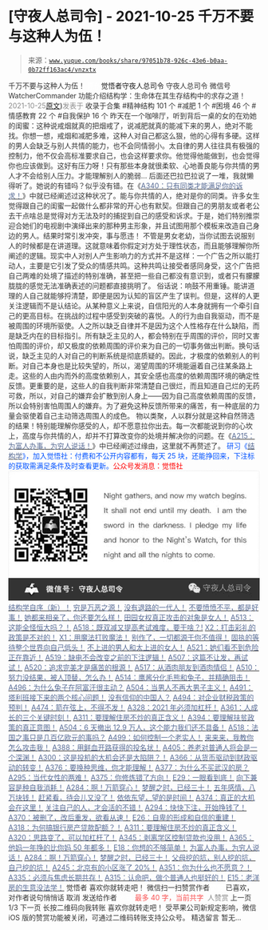 # [守夜人总司令] - 2021-10-25 千万不要与这种人为伍！

> 来源：[`www.yuque.com/books/share/97051b78-926c-43e6-b0aa-0b72ff163ac4/vnzxtx`](https://www.yuque.com/books/share/97051b78-926c-43e6-b0aa-0b72ff163ac4/vnzxtx)

<ne-p id="520f42f3293818f927861ebbd5b15da4_p_0" data-lake-id="520f42f3293818f927861ebbd5b15da4_p_0"><ne-text id="ub14c2840" style="color: rgb(51, 51, 51);">千万不要与这种人为伍！</ne-text></ne-p> <ne-p id="20d69b26ef37d29c191d38ff44ec6cb0" data-lake-id="20d69b26ef37d29c191d38ff44ec6cb0"><ne-text id="u45ad42c7" ne-fontsize="12" style="color: rgb(255, 255, 255);">原创</ne-text><ne-text id="uaa50a1d4" ne-fontsize="14">觉悟者</ne-text><ne-text id="uac01b281" ne-fontsize="14">守夜人总司令</ne-text></ne-p> <ne-p id="a1b06ea05da2ba1c441c19eb4dd45d72" data-lake-id="a1b06ea05da2ba1c441c19eb4dd45d72"><ne-text id="uaa3b9342" ne-fontsize="14" ne-bold="true" style="color: rgb(51, 51, 51);">守夜人总司令</ne-text></ne-p> <ne-p id="9ecec2a8b038132808a1223a2493de10" data-lake-id="9ecec2a8b038132808a1223a2493de10"><ne-text id="u18e363f4" ne-fontsize="14" style="color: rgb(51, 51, 51);">微信号</ne-text><ne-text id="u879d1ac1" ne-fontsize="14" style="color: rgb(51, 51, 51);">WatcherCommander</ne-text></ne-p> <ne-p id="895a88810736973b1cea5c389b257fe8" data-lake-id="895a88810736973b1cea5c389b257fe8"><ne-text id="udcfbe507" ne-fontsize="14" style="color: rgb(51, 51, 51);">功能介绍</ne-text><ne-text id="u01c79598" ne-fontsize="14" style="color: rgb(51, 51, 51);">结构学：生命体在其生存结构中的求存之道！</ne-text></ne-p> <ne-p id="013bc52d7871eadfc14a22539d954e57" data-lake-id="013bc52d7871eadfc14a22539d954e57"><ne-text id="ua81c34c0" style="color: rgb(140, 140, 140);">2021-10-25</ne-text>[<ne-text id="uad75ea76" ne-fontsize="14">原文</ne-text>](https://mp.weixin.qq.com/s?__biz=MzAxNDk1NjI2Mw==&mid=2247487391&idx=1&sn=eb95a7a5aad165efb5ffb0d96c55f18b&chksm=9b8a2c17acfda501b73b89df979b0fb63990b4469716217f4a20305fb1e593d1661e200bd9d6#rd))<ne-text id="ub1f4f6eb" ne-fontsize="14" style="color: rgb(140, 140, 140);">发表于</ne-text></ne-p> <ne-p id="adf374b41485d3568cbfef1a506a442d" data-lake-id="adf374b41485d3568cbfef1a506a442d"><ne-text id="ua65ec2e9" style="color: rgb(51, 51, 51);">收录于合集</ne-text></ne-p> <ne-p id="5f5b6c6cb9c3680521b58e9d92e124ce" data-lake-id="5f5b6c6cb9c3680521b58e9d92e124ce"><ne-text id="u7b4b0455" style="color: rgb(51, 51, 51);">#精神结构 101 个</ne-text></ne-p> <ne-p id="1ab01432bf102ee58e78c24398b403c1" data-lake-id="1ab01432bf102ee58e78c24398b403c1"><ne-text id="u47de13c0" style="color: rgb(51, 51, 51);">#减肥 1 个</ne-text></ne-p> <ne-p id="966f86e2789e830c7812f0bf7543b3b3" data-lake-id="966f86e2789e830c7812f0bf7543b3b3"><ne-text id="u3e16783f" style="color: rgb(51, 51, 51);">#困境 46 个</ne-text></ne-p> <ne-p id="0350ad552b59c5f9fb00c6ea44aaa748" data-lake-id="0350ad552b59c5f9fb00c6ea44aaa748"><ne-text id="u51b38cae" style="color: rgb(51, 51, 51);">#情感教育 22 个</ne-text></ne-p> <ne-p id="7239e0935b92515af33f6db96a5e5c89" data-lake-id="7239e0935b92515af33f6db96a5e5c89"><ne-text id="ua372318b" style="color: rgb(51, 51, 51);">#自我保护 16 个</ne-text></ne-p> <ne-p id="9368a85938eaefea2a3e8a45ad474140" data-lake-id="9368a85938eaefea2a3e8a45ad474140"><ne-text id="u8c360478" style="color: rgb(51, 51, 51);">昨天在一个咖啡厅，听到背后一桌的女的在劝她的闺蜜：这种说戒烟就真的把烟戒了，说减肥就真的能减下来的男人，绝对不能找。你想一想，戒烟和减肥多难，这种人对自己都这么狠，他的心得有多硬。这样的男人会缺乏与别人共情的能力，也不会同情弱小。太自律的男人往往具有极强的控制力，他不仅会高标准要求自己，也会这样要求你。他觉得他能做到，也会觉得你也应该做到。这好有压力呀！只有那些本身就很柔软、心地善良能与你共情的男人才不会给别人压力。才能理解别人的脆弱…</ne-text></ne-p> <ne-p id="aa7855e002c60228c261d7901ead8fa8" data-lake-id="aa7855e002c60228c261d7901ead8fa8"><ne-text id="u60433f26" style="color: rgb(51, 51, 51);">后面还巴拉巴拉说了一堆，我就懒得听了。她说的有错吗？似乎没有错。在《</ne-text>[<ne-text id="u1034eda8" style="color: rgb(87, 107, 149);">A340：只有同类才能满足你的诉求！</ne-text>](http://mp.weixin.qq.com/s?__biz=MzAxNDk1NjI2Mw==&mid=2247486392&idx=1&sn=489fb81bde8fc978f8c685be9916b4f1&chksm=9b8a2830acfda126c1fb3b9388cdba8194ee96e815d1508fb6d2a6c2b8ced92312d4952898e4&scene=21#wechat_redirect)<ne-text id="u8d2aeecf" style="color: rgb(51, 51, 51);">》中就已经阐述过这种状况了。能与你共情的人，绝对是你的同类。许多女生觉得跟自己的闺蜜一起做什么都非常的开心也有默契。但跟自己的男朋友或者老公去干点啥总是觉得对方无法及时的捕捉到自己的感受和诉求。于是，她们特别推崇迎合她们的电视剧中演绎出来的那种男主形象，并且试图用那个模板来改造自己身边的男人。结果时常引发冲突，事与愿违！</ne-text></ne-p> <ne-p id="2f4aae35bdd3de1cbc969d6b687f89b4" data-lake-id="2f4aae35bdd3de1cbc969d6b687f89b4"><ne-text id="u2b30d9f4" style="color: rgb(51, 51, 51);">不管是男女老幼，当你试图去说服别人的时候都是在讲道理。这就意味着你假定对方处于理性状态，而且能够理解你所阐述的逻辑。现实中人对别人产生影响力的方式并不是这样：一个广告之所以能打动人，主要是它引发了受众的情感共鸣。这种共鸣让接受者感同身受，这个广告把自己两难的处境了描述的特别准确，甚至把一些自己都没有意识到，或者只有朦朦胧胧的感觉无法准确表述的问题都直接挑明了。</ne-text></ne-p> <ne-p id="915856e9f894f42b9945a5d43aba0782" data-lake-id="915856e9f894f42b9945a5d43aba0782"><ne-text id="u5d70145e" style="color: rgb(51, 51, 51);">俗话说：响鼓不用重锤。能讲道理的人自己就能够捋清楚，即便是因为认知的盲区产生了误判。但是，这样的人更关注逻辑而不是认结论。从某种意义上来说，自信阳光的人本身就拥有一个牵引自己的更高目标。在挑战的过程中感受到突破的喜悦。人的行为由自我驱动，而不是被周围的环境所驱使。人之所以缺乏自律并不是因为这个人性格存在什么缺陷，而是缺乏内在的目标指引。所有缺乏主见的人，都会特别在乎周围的评价，同时又害怕周围的评价，却又极度的依赖周围的评价来为自己的一切事务做出判断。换句话说，缺乏主见的人对自己的判断系统是彻底质疑的。因此，才极度的依赖别人的判断。对自己本身也是比较失望的，所以，渴望周围的环境能逼着自己往某条路上走。这些的人由内而外的高度依赖别人，其安全感也高度的依赖周围环境的确定性反馈。更重要的是，这些人的自我判断非常清楚自己很烂，而且知道自己烂的无药可救，所以，对自己的嫌弃会扩散到别人身上——因为自己高度依赖周围的反馈，所以会特别害怕周围人的嫌弃。为了避免这种反馈所带来的痛苦，有一种底层的力量会驱使着自己主动筛选周围人的成色。</ne-text></ne-p> <ne-p id="18c1362e4b90dcafc6cbc9dbf205fe6e" data-lake-id="18c1362e4b90dcafc6cbc9dbf205fe6e"><ne-text id="ucaf45dfb" ne-bold="true" style="color: rgb(51, 51, 51);">物以类聚，人以群分就是这种自然筛选的结果！</ne-text><ne-text id="u98e40ccd" style="color: rgb(51, 51, 51);">特别能理解你感受的人，却不愿意拉你出去。每一次都能说到你的心坎上，高度与你共情的人，却并不打算改变你的处境并解决你的问题。在《</ne-text>[<ne-text id="u113bebf5" style="color: rgb(87, 107, 149);">A215：为富人办事，为穷人说话！</ne-text>](http://mp.weixin.qq.com/s?__biz=MzAxNDk1NjI2Mw==&mid=2247485551&idx=1&sn=73c6eccb8f9f841ae33bef7f3f4abbcc&chksm=9b8a2be7acfda2f182b69d83448189f4db97be5e35acefbf86f8e6b1e3f0646838e968f871a0&scene=21#wechat_redirect)<ne-text id="u00a5263c" style="color: rgb(51, 51, 51);">》中已经阐述过缘由，这里就不再赘述了。</ne-text></ne-p> <ne-p id="a7936b17e0a14dc881755e283895b24d" data-lake-id="a7936b17e0a14dc881755e283895b24d"><ne-text id="ub52702e1" ne-bold="true" style="color: rgb(0, 82, 255);">研习《</ne-text>[<ne-text id="u2ef0a21d" ne-bold="true" style="color: rgb(87, 107, 149);">结构学</ne-text>](https://mp.weixin.qq.com/mp/appmsgalbum?action=getalbum&album_id=1318317199878225920&__biz=MzAxNDk1NjI2Mw==#wechat_redirect)<ne-text id="u9c0a5a90" ne-bold="true" style="color: rgb(0, 82, 255);">》，加入觉悟社：付费和不公开内容都有，每天 25 块，还能挣回来，下注标的获取需满足条件及时查看更新。</ne-text><ne-text id="ud229bfd6" ne-bold="true" style="color: rgb(255, 0, 0);">公众号发消息：觉悟社</ne-text></ne-p> <ne-p id="bc2e3c103d1df8dae1a363cb5ac9e428" data-lake-id="bc2e3c103d1df8dae1a363cb5ac9e428"><ne-card data-card-name="image" data-card-type="inline" id="NULha" data-event-boundary="card" style="color: rgb(51, 51, 51);">![](img/9007d60bd32e1a1c860518c581892ab3.png)  <ne-p id="55b1fd8839602ca0f4f97454f3b1e5df" data-lake-id="55b1fd8839602ca0f4f97454f3b1e5df">[<ne-text id="u731acfdc" ne-bold="true" style="color: rgb(87, 107, 149);">结构学自序（新）！</ne-text>](http://mp.weixin.qq.com/s?__biz=MzIzMDYwOTM0Mg==&mid=2247485283&idx=1&sn=aa2b8554b8e5040f8f959636feaa06a3&chksm=e8b19fb2dfc616a430aa381b8da0815311244e694a69809cd92d0602ac34cfe5f1f419b3745e&scene=21#wechat_redirect)</ne-p> <ne-p id="562611cfc347d5b748daf53d883991c4" data-lake-id="562611cfc347d5b748daf53d883991c4">[<ne-text id="u81e847cc" style="color: rgb(87, 107, 149);">穷是万恶之源！</ne-text>](http://mp.weixin.qq.com/s?__biz=MzAxNDk1NjI2Mw==&mid=2247483823&idx=1&sn=e54ebe9891b302dc0bf1815c76ccf8b7&chksm=9b8a2227acfdab31a05e273addd9159d4b8263d58d3c58bf214841c8189157519719c3427306&scene=21#wechat_redirect)</ne-p> <ne-p id="c4dd3570476bd51d43f605cb8add14c4" data-lake-id="c4dd3570476bd51d43f605cb8add14c4">[<ne-text id="u19e523ac" style="color: rgb(87, 107, 149);">没有退路的一代人！</ne-text>](http://mp.weixin.qq.com/s?__biz=MzAxNDk1NjI2Mw==&mid=2247486533&idx=1&sn=a0d5cce0656aad467148e0642eb85a00&chksm=9b8a2fcdacfda6db79857186e953a089baf1fb678b2b071cf101c5a26e7fb9768474c94243ca&scene=21#wechat_redirect)</ne-p> <ne-p id="f0f4d5de726b3a34a4e8fdb6c3cb8ef2" data-lake-id="f0f4d5de726b3a34a4e8fdb6c3cb8ef2">[<ne-text id="ue8f35483" ne-bold="true" style="color: rgb(87, 107, 149);">不要愤愤不平，都是好事！</ne-text>](http://mp.weixin.qq.com/s?__biz=MzAxNDk1NjI2Mw==&mid=2247487130&idx=1&sn=b21138d85455f5692aaf039038c78342&chksm=9b8a2d12acfda404a2b67fe4d446ee0f2805ad64a8b8004902934600fd731191e140df6ac19a&scene=21#wechat_redirect)</ne-p> <ne-p id="376febdb22ee493b47c64b5485032972" data-lake-id="376febdb22ee493b47c64b5485032972">[<ne-text id="u0398aa34" ne-bold="true" style="color: rgb(87, 107, 149);">她都来相亲了，你还要怎么样！</ne-text>](http://mp.weixin.qq.com/s?__biz=MzAxNDk1NjI2Mw==&mid=2247486952&idx=1&sn=698aec6916d2eca5e758c25c4c634346&chksm=9b8a2e60acfda776b80a4f2f0d5c2fe4921fc821cdf029fa9d2fdc52fd708fc5a0b980d5d3d0&scene=21#wechat_redirect)</ne-p> <ne-p id="8543488b7490d03cd533ca5f02a7f39d" data-lake-id="8543488b7490d03cd533ca5f02a7f39d">[<ne-text id="ud02b9e5a" ne-bold="true" style="color: rgb(87, 107, 149);">田园女权真正攻击的对象是女人！</ne-text>](http://mp.weixin.qq.com/s?__biz=MzIzMDYwOTM0Mg==&mid=2247486412&idx=1&sn=5dd3e8b2a759838d739e6d61ebab2eab&chksm=e8b1931ddfc61a0bf6f81cd2a9a9232ea8ce86528a8eea66c6635180e8678b819ebb38b4cb86&scene=21#wechat_redirect)</ne-p> <ne-p id="1e23f979462462159be678ff3441a0f7" data-lake-id="1e23f979462462159be678ff3441a0f7">[<ne-text id="u024202e5" ne-bold="true" style="color: rgb(87, 107, 149);">A513：这能全怪恒大吗？！</ne-text>](http://mp.weixin.qq.com/s?__biz=MzIzMDYwOTM0Mg==&mid=2247486532&idx=1&sn=6ffaae99087d9222a5075f412f620801&chksm=e8b19495dfc61d83f982c3f7e1402f56940e739359d266b870967b3b0b6decdb694413b0b5c6&scene=21#wechat_redirect)</ne-p> <ne-p id="f0720554f1538f367cb5c11e86055881" data-lake-id="f0720554f1538f367cb5c11e86055881">[<ne-text id="ueb93ca4e" ne-bold="true" style="color: rgb(87, 107, 149);">A518：既双减又提高考试难度，要干啥？!</ne-text>](http://mp.weixin.qq.com/s?__biz=MzIzMDYwOTM0Mg==&mid=2247486528&idx=1&sn=837ef39e3c0b47ac84d5096690555ae7&chksm=e8b19491dfc61d87292daf575c1e7c95b3f0543f313b65c7ad4ab369603833704304ec7451d7&scene=21#wechat_redirect)</ne-p> <ne-p id="0e8495d7a1a04f7fdd152019baeb2b77" data-lake-id="0e8495d7a1a04f7fdd152019baeb2b77">[<ne-text id="u6927a28d" style="color: rgb(87, 107, 149);">X2：打击彩礼的政策是不对的！</ne-text>](http://mp.weixin.qq.com/s?__biz=MzIzMDYwOTM0Mg==&mid=2247486547&idx=1&sn=84cdf1a658ba1719848662f0e56f64e8&chksm=e8b19482dfc61d944c77148828ddf9718b3690f306319be04eb791b403f7fa68f9a9b13857b0&scene=21#wechat_redirect)</ne-p> <ne-p id="1ba814fb755e3d5f0980a39e7bd37c02" data-lake-id="1ba814fb755e3d5f0980a39e7bd37c02">[<ne-text id="u36c21c27" style="color: rgb(87, 107, 149);">X1：用魔法打败魔法！</ne-text>](http://mp.weixin.qq.com/s?__biz=MzIzMDYwOTM0Mg==&mid=2247486542&idx=1&sn=0e26afc62c7171bb2132a86d6d3f349b&chksm=e8b1949fdfc61d893ec07610d457e7544bcaa90387ae31f0e0663645c744fcc69d27a74c44c4&scene=21#wechat_redirect)</ne-p> <ne-p id="85b9040eff0a48dc831dc5509f0b8447" data-lake-id="85b9040eff0a48dc831dc5509f0b8447">[<ne-text id="u5f0ffa2a" style="color: rgb(87, 107, 149);">别作了，一切都源于你不值得！</ne-text>](http://mp.weixin.qq.com/s?__biz=MzAxNDk1NjI2Mw==&mid=2247487357&idx=1&sn=3df05b7beafcc5bc3a2a8b13a35a83f3&chksm=9b8a2cf5acfda5e3d08ca0ed106138607bcb749c1d75aa618e5379a3266e27cdacc314e9b9a8&scene=21#wechat_redirect)</ne-p> <ne-p id="a6991027691dfe30bdb2dcad1dccda46" data-lake-id="a6991027691dfe30bdb2dcad1dccda46">[<ne-text id="u56ee1fb4" style="color: rgb(87, 107, 149);">固执的等待整个世界向自己低头！</ne-text>](http://mp.weixin.qq.com/s?__biz=MzAxNDk1NjI2Mw==&mid=2247487344&idx=1&sn=0b84fd239a735b8812da59b4fa02d8a0&chksm=9b8a2cf8acfda5ee8d1ed539a156c7708bbc3a6ee16627a28389bebd338c072ba28e05c95c4f&scene=21#wechat_redirect)</ne-p> <ne-p id="c1d36223574cec1288a43c8f8295eeac" data-lake-id="c1d36223574cec1288a43c8f8295eeac">[<ne-text id="ua1f54d16" style="color: rgb(87, 107, 149);">不上进的男人和太上进的女人！</ne-text>](http://mp.weixin.qq.com/s?__biz=MzIzMDYwOTM0Mg==&mid=2247486430&idx=1&sn=7f5bc0b0990883a4e2fb5b7206bec905&chksm=e8b1930fdfc61a190d76241bf61a10a6a911a18c1dd3e7636ad78e4373d683a94e91b7e7ce7d&scene=21#wechat_redirect)</ne-p> <ne-p id="ab4bf733df8667503f7df5f5d049d49b" data-lake-id="ab4bf733df8667503f7df5f5d049d49b">[<ne-text id="u23f53685" style="color: rgb(87, 107, 149);">A521：她们看不到危险正在靠近！</ne-text>](http://mp.weixin.qq.com/s?__biz=MzIzMDYwOTM0Mg==&mid=2247486519&idx=1&sn=7520068e7c48a1681d579d115c2b86e8&chksm=e8b194e6dfc61df026b3e05bc3a7c14cd5a27fcb52592279d06186ac692d653c7f7c2b64f491&scene=21#wechat_redirect)</ne-p> <ne-p id="1a76065db7b23812bfe2911581139fc1" data-lake-id="1a76065db7b23812bfe2911581139fc1">[<ne-text id="uc0967b0f" ne-bold="true" style="color: rgb(87, 107, 149);">A519：缺电不会改变之前的下注逻辑！</ne-text>](http://mp.weixin.qq.com/s?__biz=MzIzMDYwOTM0Mg==&mid=2247486508&idx=1&sn=6fac0f23979fa74983528cb090ad205b&chksm=e8b194fddfc61deb6982573c047fb47cb7af702e87111a0498e1cdc4676b6baf3cc5143f9c92&scene=21#wechat_redirect)</ne-p> <ne-p id="1dae084f31151584165d1bf57d06c266" data-lake-id="1dae084f31151584165d1bf57d06c266">[<ne-text id="u66e18c43" ne-bold="true" style="color: rgb(87, 107, 149);">A507：这篇不让发，再试试！</ne-text>](http://mp.weixin.qq.com/s?__biz=MzIzMDYwOTM0Mg==&mid=2247486381&idx=1&sn=ff54feb308d92ab0329957d3b1e6ffe0&chksm=e8b1937cdfc61a6a551fd5459a063cf08ee00693e3d52e5691d3df22e0bbc5b91618b9ead52e&scene=21#wechat_redirect)</ne-p> <ne-p id="8e770ec268bfcd82b5cac25d68946b02" data-lake-id="8e770ec268bfcd82b5cac25d68946b02">[<ne-text id="ua581ca1d" style="color: rgb(87, 107, 149);">A520：追求完美才是痛苦的根源！</ne-text>](http://mp.weixin.qq.com/s?__biz=MzIzMDYwOTM0Mg==&mid=2247486514&idx=1&sn=292fe5d187ae1a608bf27b41c0032170&chksm=e8b194e3dfc61df5349e9ce26712a8e2137ddccca9f0808bcecedbc3add382b226d67e3c73c4&scene=21#wechat_redirect)</ne-p> <ne-p id="aa6cd6f9cfacb74aa43f311fd12406fe" data-lake-id="aa6cd6f9cfacb74aa43f311fd12406fe">[<ne-text id="u8647fe6c" style="color: rgb(87, 107, 149);">A517：从酒肉朋友到酒肉情侣！</ne-text>](http://mp.weixin.qq.com/s?__biz=MzAxNDk1NjI2Mw==&mid=2247487217&idx=1&sn=5defa9de19a22d6bea269defa65b4b91&chksm=9b8a2d79acfda46fa1fe57755d52f85dba61aa31fdeed8e400ef0f92459388da9ae86b7b6273&scene=21#wechat_redirect)</ne-p> <ne-p id="e203e3b89dfe07752167da945223e84e" data-lake-id="e203e3b89dfe07752167da945223e84e">[<ne-text id="u8e594525" style="color: rgb(87, 107, 149);">A510：努力没结果，被人顶替，怎么办！</ne-text>](http://mp.weixin.qq.com/s?__biz=MzAxNDk1NjI2Mw==&mid=2247487202&idx=1&sn=c4c18c5c793a47e31cd7267152a78d1f&chksm=9b8a2d6aacfda47c47394eb5cbb97fc6233fb7258c0408026e518018a6af33da141b1b0a2bfa&scene=21#wechat_redirect)</ne-p> <ne-p id="d606d0ee9bcb2efc6b482d72cea3232d" data-lake-id="d606d0ee9bcb2efc6b482d72cea3232d">[<ne-text id="u14aef276" style="color: rgb(87, 107, 149);">A514：鹰酱分化毛熊和兔子，并精确阻击！</ne-text>](http://mp.weixin.qq.com/s?__biz=MzIzMDYwOTM0Mg==&mid=2247486421&idx=1&sn=c114599b4fd1016c7f539fca526fe91c&chksm=e8b19304dfc61a127301df6303aedbeace66275a179f7db025e56f2326917c273d443eab53e6&scene=21#wechat_redirect)</ne-p> <ne-p id="7bbb87fd01b4e69c942707fdecf5d419" data-lake-id="7bbb87fd01b4e69c942707fdecf5d419">[<ne-text id="u6bae5af0" ne-bold="true" style="color: rgb(87, 107, 149);">A496：为什么兔子在阿富汗很主动？</ne-text>](http://mp.weixin.qq.com/s?__biz=MzIzMDYwOTM0Mg==&mid=2247486278&idx=1&sn=40d09857088bebd3c70bec1c7a500f06&chksm=e8b19397dfc61a810125242c8e395330f934390eb50bd54053ecd3f31ddc91de4e429c0f693a&scene=21#wechat_redirect)</ne-p> <ne-p id="999b9c962bde9bbe4626b49087270538" data-lake-id="999b9c962bde9bbe4626b49087270538">[<ne-text id="uba56d4ef" style="color: rgb(87, 107, 149);">A504：当男人不再大男子主义！</ne-text>](http://mp.weixin.qq.com/s?__biz=MzAxNDk1NjI2Mw==&mid=2247487148&idx=1&sn=5151b292f8f882fe9f87aabf52be08df&chksm=9b8a2d24acfda432b5803c25c0c83a4cbfc80a7c83ffd044b72bedc5e32d9670054d861705cf&scene=21#wechat_redirect)</ne-p> <ne-p id="720012e224fb583492c3ed0e0fc405d4" data-lake-id="720012e224fb583492c3ed0e0fc405d4">[<ne-text id="u948e8d48" style="color: rgb(87, 107, 149);">A491：塔利班接下来的两个核心问题！</ne-text>](http://mp.weixin.qq.com/s?__biz=MzIzMDYwOTM0Mg==&mid=2247486219&idx=1&sn=8f77517f0244ba31f7eb28e2676e17cd&chksm=e8b193dadfc61acc6d9e6029653aac696f132efc24d3b28f983ba8e4ada269ac887e6165d837&scene=21#wechat_redirect)</ne-p> <ne-p id="f72c8caa62fa75d73261b3f24491b449" data-lake-id="f72c8caa62fa75d73261b3f24491b449">[<ne-text id="u78ff3ee4" ne-bold="true" style="color: rgb(87, 107, 149);">没有信仰的中国人？</ne-text>](http://mp.weixin.qq.com/s?__biz=MzIzMDYwOTM0Mg==&mid=2247486407&idx=1&sn=9a80a9025d4d375b279e55be877a62d8&chksm=e8b19316dfc61a00b5b914a5a63d952874bd62283d40c73574940eb7bfb73a25be2e8f2d82b3&scene=21#wechat_redirect)</ne-p> <ne-p id="ca59bbb49323103a70d53ae43e22c730" data-lake-id="ca59bbb49323103a70d53ae43e22c730">[<ne-text id="u36ee3903" ne-bold="true" style="color: rgb(87, 107, 149);">A494：对企业财税政策的预判！</ne-text>](http://mp.weixin.qq.com/s?__biz=MzIzMDYwOTM0Mg==&mid=2247486230&idx=1&sn=5fa67e9065c3feae6264765838772136&chksm=e8b193c7dfc61ad15311f10ab8265d667f31cc2e11e404476afbc0310d6ee71e5f1167faf78f&scene=21#wechat_redirect)</ne-p> <ne-p id="d896c16b4b6e984ee07793540dcf70ff" data-lake-id="d896c16b4b6e984ee07793540dcf70ff">[<ne-text id="u8da061bb" ne-bold="true" style="color: rgb(87, 107, 149);">A474：箭在弦上，不得不发！</ne-text>](http://mp.weixin.qq.com/s?__biz=MzIzMDYwOTM0Mg==&mid=2247486092&idx=1&sn=d93b0ab35ba2828a708658dbd2e5ad9b&chksm=e8b1925ddfc61b4b12bc1b6a7e7e25a2fe7ff149b1c4f64810b2a5eefa97b8dc1bd1899dcf00&scene=21#wechat_redirect)</ne-p> <ne-p id="dc5a73267fcaeb040c9198373209c034" data-lake-id="dc5a73267fcaeb040c9198373209c034">[<ne-text id="ua1216b2d" ne-bold="true" style="color: rgb(87, 107, 149);">A328：2021 年必须加杠杆！</ne-text>](http://mp.weixin.qq.com/s?__biz=MzIzMDYwOTM0Mg==&mid=2247485087&idx=1&sn=24d72f6a71bddb8954a03be5db246538&chksm=e8b19e4edfc617587a8ae645885a89ab8c3c6f67730a026d9c7c9a94ab3051ca480302147fc0&scene=21#wechat_redirect)</ne-p> <ne-p id="eb93fc9160824f63d8ed179c4c6a9c17" data-lake-id="eb93fc9160824f63d8ed179c4c6a9c17">[<ne-text id="u6f3a2cb0" ne-bold="true" style="color: rgb(87, 107, 149);">A361：人成长的三个关键时刻！</ne-text>](http://mp.weixin.qq.com/s?__biz=MzAxNDk1NjI2Mw==&mid=2247486472&idx=1&sn=8b46d73659ff81e3d7bd544e1718a94f&chksm=9b8a2f80acfda69601b059cb0180f8841eda098200c32c84ad6430bb8fbe33a9021fa7890344&scene=21#wechat_redirect)</ne-p> <ne-p id="838f3b8ddf8912bca08b2a2e1f3eda1f" data-lake-id="838f3b8ddf8912bca08b2a2e1f3eda1f">[<ne-text id="u889e9b64" ne-bold="true" style="color: rgb(87, 107, 149);">A311：要理解住房不炒的真正含义！</ne-text>](http://mp.weixin.qq.com/s?__biz=MzIzMDYwOTM0Mg==&mid=2247484959&idx=1&sn=090583ec50bfd9febec1de463c2672f6&chksm=e8b19ecedfc617d8629080f6745c8de013cfe875de26eef6767b2d5c10782650223ed15f807b&scene=21#wechat_redirect)</ne-p> <ne-p id="89198a87d7244c51810ffd1d32647a65" data-lake-id="89198a87d7244c51810ffd1d32647a65">[<ne-text id="u0dd2842f" ne-bold="true" style="color: rgb(87, 107, 149);">A394：要理解扶贫政策的真正意图！</ne-text>](http://mp.weixin.qq.com/s?__biz=MzIzMDYwOTM0Mg==&mid=2247485502&idx=1&sn=fffb9911cefa626e6fbcb9c416c1eb98&chksm=e8b190efdfc619f9b0e42f3c3d5d79c17df1619bad2b1bddd6a482242b583ee46d8a79a245e6&scene=21#wechat_redirect)</ne-p> <ne-p id="7e66310e623b1aa786226221f2853a73" data-lake-id="7e66310e623b1aa786226221f2853a73">[<ne-text id="u7d24dbff" ne-bold="true" style="color: rgb(87, 107, 149);">A504：6 天撤出 12.9 万人，这个能力我们还不具备！</ne-text>](http://mp.weixin.qq.com/s?__biz=MzIzMDYwOTM0Mg==&mid=2247486364&idx=1&sn=c54714ffeaa4122f08d8ec0c2decb740&chksm=e8b1934ddfc61a5b943cbe55dfc7211561e7d78f163246c3dcfd08325b004bc6d9ee6efbaebf&scene=21#wechat_redirect)</ne-p> <ne-p id="78465b25d8a37a8d33ecdf333b0c7552" data-lake-id="78465b25d8a37a8d33ecdf333b0c7552">[<ne-text id="u8c831b6b" style="color: rgb(87, 107, 149);">A518：法国之事只是几百亿欧元的事吗？</ne-text>](http://mp.weixin.qq.com/s?__biz=MzIzMDYwOTM0Mg==&mid=2247486440&idx=1&sn=5f04c2242b53a3f7d3deacdbfa4fab19&chksm=e8b19339dfc61a2fad7247d7e60502508f330e9721943077c715de77bd240be910edc9c1f724&scene=21#wechat_redirect)</ne-p> <ne-p id="20180311d5ccf0bdc303435937ede6d9" data-lake-id="20180311d5ccf0bdc303435937ede6d9">[<ne-text id="u390be188" style="color: rgb(87, 107, 149);">A499：如何控制一个老实人！</ne-text>](http://mp.weixin.qq.com/s?__biz=MzIzMDYwOTM0Mg==&mid=2247486301&idx=1&sn=f4bfec024d8688c8555dd21b85deea31&chksm=e8b1938cdfc61a9a1e2d8a8fa37d495cf337bc34215939caced14a58dd32b46ad59646d0e928&scene=21#wechat_redirect)</ne-p> <ne-p id="2f3d521f0dcc850f7d0164493efb585c" data-lake-id="2f3d521f0dcc850f7d0164493efb585c">[<ne-text id="u9a3de898" style="color: rgb(87, 107, 149);">来来来，我教你怎么攻击我！</ne-text>](http://mp.weixin.qq.com/s?__biz=MzIzMDYwOTM0Mg==&mid=2247486306&idx=1&sn=f48e33b5940f74a11011debfe3e5c8a2&chksm=e8b193b3dfc61aa53a82eeb81220ce252b0667925a9479e4d6a215e2b43244ba91c58e934264&scene=21#wechat_redirect)</ne-p> <ne-p id="7be9b8212c42192844c55ecddacbb81e" data-lake-id="7be9b8212c42192844c55ecddacbb81e">[<ne-text id="u21a860c8" style="color: rgb(87, 107, 149);">A388：用鲜血开路获得的投名状！</ne-text>](http://mp.weixin.qq.com/s?__biz=MzIzMDYwOTM0Mg==&mid=2247485591&idx=1&sn=a8443453e3caf1f201006eeec8e6e539&chksm=e8b19046dfc61950e63e29bb93049ce90b3228913e9ecee99a2f01b8fdda7cd8966a054241a9&scene=21#wechat_redirect)</ne-p> <ne-p id="3854fcc50045056ff52957a27b6db59b" data-lake-id="3854fcc50045056ff52957a27b6db59b">[<ne-text id="u24657ee6" style="color: rgb(87, 107, 149);">A405：养老对普通人将会是一个深渊！</ne-text>](http://mp.weixin.qq.com/s?__biz=MzIzMDYwOTM0Mg==&mid=2247485587&idx=1&sn=f00402b3fdc5062ee5c5382295ac4dcb&chksm=e8b19042dfc619546bf0a0905d2733d900b7594f1564f1fa7528399053b93dc53f4d14c009fb&scene=21#wechat_redirect)</ne-p> <ne-p id="4b90c382743c38b0ef2c009468cae916" data-lake-id="4b90c382743c38b0ef2c009468cae916">[<ne-text id="ude680fe1" ne-bold="true" style="color: rgb(87, 107, 149);">A300：这是投机的大机会还是大陷阱？！</ne-text>](http://mp.weixin.qq.com/s?__biz=MzIzMDYwOTM0Mg==&mid=2247484882&idx=1&sn=b103029f41e3aede94e1a45d035cd9ac&chksm=e8b19d03dfc614153863f37ca3f9204b451e2c02ad5ca8680c120e2458e628e5329c76b2d42c&scene=21#wechat_redirect)</ne-p> <ne-p id="5cc74a87bcb0cf512f2f200c30bd5a67" data-lake-id="5cc74a87bcb0cf512f2f200c30bd5a67">[<ne-text id="u3aa06405" ne-bold="true" style="color: rgb(87, 107, 149);">A366：从货币驱动到财政驱动的转变！</ne-text>](http://mp.weixin.qq.com/s?__biz=MzIzMDYwOTM0Mg==&mid=2247485347&idx=1&sn=a916df57ddc7230366719fbecc6c1704&chksm=e8b19f72dfc61664fd99844bfe3ffffb5d6f088807c84d99f11ddbc7410b2eed67bc4c615d53&scene=21#wechat_redirect)</ne-p> <ne-p id="05a97c17ac7112b8dcb8290efe101135" data-lake-id="05a97c17ac7112b8dcb8290efe101135">[<ne-text id="u539a3bbd" style="color: rgb(87, 107, 149);">A376：要换种思维，你才能理解！</ne-text>](http://mp.weixin.qq.com/s?__biz=MzAxNDk1NjI2Mw==&mid=2247486529&idx=1&sn=3a50ada30a5ae0448d686c6a0c809919&chksm=9b8a2fc9acfda6df5e9243deb6e9df9a7cc0912eabd0a9c00322d42ed4c25c2daedc8de6b6ca&scene=21#wechat_redirect)</ne-p> <ne-p id="d64f6b4ea3a615a1d78ed491a9078cf7" data-lake-id="d64f6b4ea3a615a1d78ed491a9078cf7">[<ne-text id="u70dc5c69" ne-bold="true" style="color: rgb(87, 107, 149);">A377：为什么不买武汉的房？</ne-text>](http://mp.weixin.qq.com/s?__biz=MzIzMDYwOTM0Mg==&mid=2247485413&idx=1&sn=1f3339540496eb9e5ea109d8530f29dc&chksm=e8b19f34dfc6162225a694c1c2443d73b51bf6ca8dc53d4c18a30e6e2191e250967e711db589&scene=21#wechat_redirect)</ne-p> <ne-p id="d826ff30b8ce881cf1ec1e4d0ebc7cd5" data-lake-id="d826ff30b8ce881cf1ec1e4d0ebc7cd5">[<ne-text id="u8f708ae8" ne-bold="true" style="color: rgb(87, 107, 149);">A295：当代女性的两难！</ne-text>](http://mp.weixin.qq.com/s?__biz=MzIzMDYwOTM0Mg==&mid=2247484854&idx=1&sn=6851afe306f7b89d23728018ea32b7f2&chksm=e8b19d67dfc61471955b15021ac11c5fff9f1607977e9df1bd2bbfabc2deb3dea5c98e369c55&scene=21#wechat_redirect)</ne-p> <ne-p id="2c6d5f6efbe65870a1efc80ddeb06dcd" data-lake-id="2c6d5f6efbe65870a1efc80ddeb06dcd">[<ne-text id="u0031daf8" ne-bold="true" style="color: rgb(87, 107, 149);">A375：你修炼错了方向！</ne-text>](http://mp.weixin.qq.com/s?__biz=MzIzMDYwOTM0Mg==&mid=2247485407&idx=1&sn=9febe7868b7205ac865541d88423d9b9&chksm=e8b19f0edfc61618c7f22fb7bf48181c5f974463c5d3a8849b0f76b96eeac73b0dd074ea4737&scene=21#wechat_redirect)</ne-p> <ne-p id="e086716ec647ecbac0c737797ddfc2a2" data-lake-id="e086716ec647ecbac0c737797ddfc2a2">[<ne-text id="u3fd885ac" ne-bold="true" style="color: rgb(87, 107, 149);">E29：一眼看到底！</ne-text>](http://mp.weixin.qq.com/s?__biz=MzIzMDYwOTM0Mg==&mid=2247485301&idx=1&sn=dc6dd50c5d742ea51ce9e394de25351a&chksm=e8b19fa4dfc616b26734c3619c6fa664474fa478d2764c3370dde41d19f6035edc05f9f191e8&scene=21#wechat_redirect)</ne-p> <ne-p id="5230043cd02fbdfe63c753dd82607b43" data-lake-id="5230043cd02fbdfe63c753dd82607b43">[<ne-text id="ueadbbcc9" style="color: rgb(87, 107, 149);">向下兼容是种自我消耗！</ne-text>](http://mp.weixin.qq.com/s?__biz=MzAxNDk1NjI2Mw==&mid=2247486535&idx=1&sn=e87304f3a33f1cd0425186362901eb04&chksm=9b8a2fcfacfda6d92af7f3b026ef129368c01361e40f2db3be32500a1e68fb99f1f35ec22a6b&scene=21#wechat_redirect)</ne-p> <ne-p id="194e66a5a5aa679619080da0e86efbfe" data-lake-id="194e66a5a5aa679619080da0e86efbfe">[<ne-text id="u0dde2f61" ne-bold="true" style="color: rgb(87, 107, 149);">A284：啊！万箭穿心！</ne-text>](http://mp.weixin.qq.com/s?__biz=MzAxNDk1NjI2Mw==&mid=2247486135&idx=1&sn=e950149b9b9147e9199cfc6093605950&chksm=9b8a293facfda029419b911d4b4fa91c73bbaf695b206df2cf15124d843f4bf4b80673baa394&scene=21#wechat_redirect)</ne-p> <ne-p id="f01fd6fe286e794457f1b9b67d3257be" data-lake-id="f01fd6fe286e794457f1b9b67d3257be">[<ne-text id="u8390e671" ne-bold="true" style="color: rgb(87, 107, 149);">梦醒之时，已经三十！</ne-text>](http://mp.weixin.qq.com/s?__biz=MzIzMDYwOTM0Mg==&mid=2247484378&idx=1&sn=e3a058584a13d7a5267315113964280d&chksm=e8b19b0bdfc6121df4af4b77d2d826fd0f4132ccfdee48132ce8cf86eb1ba45b898be83d1dc7&scene=21#wechat_redirect)</ne-p> <ne-p id="a48b2ed69df372329cfd95cd96b5f9ed" data-lake-id="a48b2ed69df372329cfd95cd96b5f9ed">[<ne-text id="ud7e4481a" style="color: rgb(87, 107, 149);">五年感情，八万块钱！</ne-text>](http://mp.weixin.qq.com/s?__biz=MzIzMDYwOTM0Mg==&mid=2247484317&idx=1&sn=b22f9fb2e3c084e427a5e3e9895be99a&chksm=e8b19b4cdfc6125adf3ea3b0d2b72a121f38e8ba26e43abc48edff900327ce3e7464b944cafb&scene=21#wechat_redirect)</ne-p> <ne-p id="decd5f593ed02f505ae260cd6c06ba15" data-lake-id="decd5f593ed02f505ae260cd6c06ba15">[<ne-text id="u81d8fd46" style="color: rgb(87, 107, 149);">赶紧看，待会儿又没了！</ne-text>](http://mp.weixin.qq.com/s?__biz=MzAxNDk1NjI2Mw==&mid=2247486485&idx=1&sn=59010caa3e68d45d1ae578d4ab76a4db&chksm=9b8a2f9dacfda68b06ee592a02eead0f174b54fa7501f4c0f4221f3c6fff0c625e90a7675460&scene=21#wechat_redirect)</ne-p> <ne-p id="6a851c478a37c4fe77c6e12baa750786" data-lake-id="6a851c478a37c4fe77c6e12baa750786">[<ne-text id="u57285249" ne-bold="true" style="color: rgb(87, 107, 149);">依依东望，望的是时间！</ne-text>](http://mp.weixin.qq.com/s?__biz=MzIzMDYwOTM0Mg==&mid=2247483860&idx=1&sn=b5b01ae82ff764ce2806251e3f2a809f&chksm=e8b19905dfc61013607735eb7782299c9a4d7a39a8b15a7b46182ef20eda3ffe9f6ed6337e1f&scene=21#wechat_redirect)</ne-p> <ne-p id="885af14e968aa2cf916471bf4180334b" data-lake-id="885af14e968aa2cf916471bf4180334b">[<ne-text id="u01e5c81b" ne-bold="true" style="color: rgb(87, 107, 149);">A374：真正的大机会在这里！</ne-text>](http://mp.weixin.qq.com/s?__biz=MzIzMDYwOTM0Mg==&mid=2247485401&idx=1&sn=100967c02c0754759ec4ea0ef8706c29&chksm=e8b19f08dfc6161e92c7cc691f1a1fed9ff74c2b906529a8d42a7703a3c3a3c3a412903e12f7&scene=21#wechat_redirect)</ne-p> <ne-p id="d38edf80a31e3fefb13f5e1ebd320d06" data-lake-id="d38edf80a31e3fefb13f5e1ebd320d06">[<ne-text id="u88c3a3e7" ne-bold="true" style="color: rgb(87, 107, 149);">关注自己的人，才会活的不错！</ne-text>](http://mp.weixin.qq.com/s?__biz=MzIzMDYwOTM0Mg==&mid=2247485305&idx=1&sn=c719ea57e5c3320c2e2629dd9a7b44e9&chksm=e8b19fa8dfc616be5fa3f8141ea0aa63d5e1335657ed97e62c1086c41eba29effe58e0c8e9dc&scene=21#wechat_redirect)</ne-p> <ne-p id="a8392247a3414fb36dc3d87f2bd5ccaa" data-lake-id="a8392247a3414fb36dc3d87f2bd5ccaa">[<ne-text id="u5739781d" ne-bold="true" style="color: rgb(87, 107, 149);">A294：快快下注，开始挣钱了！</ne-text>](http://mp.weixin.qq.com/s?__biz=MzIzMDYwOTM0Mg==&mid=2247484849&idx=1&sn=5485cd1d6c511e883e25b0c7dd9e2e3e&chksm=e8b19d60dfc614764ffc8405dccf5b8120b31988f3c1cee74e384c06f0e39c3c81bef8263c3d&scene=21#wechat_redirect)</ne-p> <ne-p id="49e01fcff4e06dcb0f6e84f7f11cdf77" data-lake-id="49e01fcff4e06dcb0f6e84f7f11cdf77">[<ne-text id="u160f928b" ne-bold="true" style="color: rgb(87, 107, 149);">A370：被删了，改后重发，欲看从速！</ne-text>](http://mp.weixin.qq.com/s?__biz=MzIzMDYwOTM0Mg==&mid=2247485388&idx=1&sn=a456e8ffdc8a16bb30263818dc86c6a3&chksm=e8b19f1ddfc6160bfd0fea09b006477a095662aa74ac7036fca621b2ef49dc59f4ad4a407eeb&scene=21#wechat_redirect)</ne-p> <ne-p id="581aa8df70bf3ab176b12ecfb95d649a" data-lake-id="581aa8df70bf3ab176b12ecfb95d649a">[<ne-text id="u333bf0ba" ne-bold="true" style="color: rgb(87, 107, 149);">E26：自卑的形成和自信的重建！</ne-text>](http://mp.weixin.qq.com/s?__biz=MzIzMDYwOTM0Mg==&mid=2247485311&idx=1&sn=28f827c212f9a1ac53e73986742ca5aa&chksm=e8b19faedfc616b8d527f328c2ad55dca966707c8813ceaa5b7c0daee3432edeec88744d842c&scene=21#wechat_redirect)</ne-p> <ne-p id="806f1428ca54492d34acf3f66ffb179f" data-lake-id="806f1428ca54492d34acf3f66ffb179f">[<ne-text id="uf00a274b" ne-bold="true" style="color: rgb(87, 107, 149);">A318：为何搞银行房产贷款配额？！</ne-text>](http://mp.weixin.qq.com/s?__biz=MzIzMDYwOTM0Mg==&mid=2247485031&idx=1&sn=c4af23061445755fdb12f1196c108b1d&chksm=e8b19eb6dfc617a015821fd94ff2d8f51a2cb8fb456ddd907206b615bf3240c1597d3618609c&scene=21#wechat_redirect)</ne-p> <ne-p id="c65b0822e33ad250c0e8f4b81648af57" data-lake-id="c65b0822e33ad250c0e8f4b81648af57">[<ne-text id="u07d6d3a1" ne-bold="true" style="color: rgb(87, 107, 149);">A311：要理解住房不炒的真正含义！</ne-text>](http://mp.weixin.qq.com/s?__biz=MzIzMDYwOTM0Mg==&mid=2247484959&idx=1&sn=090583ec50bfd9febec1de463c2672f6&chksm=e8b19ecedfc617d8629080f6745c8de013cfe875de26eef6767b2d5c10782650223ed15f807b&scene=21#wechat_redirect)</ne-p> <ne-p id="1248803b2ee050e3b96831f4746612a4" data-lake-id="1248803b2ee050e3b96831f4746612a4">[<ne-text id="u6ae88782" ne-fontsize="13" ne-bold="true" style="color: rgb(87, 107, 149);">A320：思路变了，可以加杠杆了！</ne-text>](http://mp.weixin.qq.com/s?__biz=MzIzMDYwOTM0Mg==&mid=2247485041&idx=1&sn=add2174fa42806f885a456a072ee4fee&chksm=e8b19ea0dfc617b6734e013f780112fdd88f28ad5312ce423fea1d75da4c3757660dab175208&scene=21#wechat_redirect)</ne-p> <ne-p id="79ed2f2f81ca7cc1a133dbd829a7d852" data-lake-id="79ed2f2f81ca7cc1a133dbd829a7d852">[<ne-text id="u8c0e6e36" ne-bold="true" style="color: rgb(87, 107, 149);">A345：剥离学区控制贷款也没用！</ne-text>](http://mp.weixin.qq.com/s?__biz=MzIzMDYwOTM0Mg==&mid=2247485208&idx=1&sn=ac3653b56fc18a4a6a809139f935bc45&chksm=e8b19fc9dfc616dfa31b0baf15aa90d994ef8a1262e0fd515739c06698cd0673d1d46e6e4c4f&scene=21#wechat_redirect)</ne-p> <ne-p id="e2c6070cc37aa581cb8528f0eccb4d97" data-lake-id="e2c6070cc37aa581cb8528f0eccb4d97">[<ne-text id="u2761a8c7" ne-bold="true" style="color: rgb(87, 107, 149);">A365：他妈一年挣的比你妈 50 年都多！</ne-text>](http://mp.weixin.qq.com/s?__biz=MzIzMDYwOTM0Mg==&mid=2247485336&idx=1&sn=2fba7786d5102be1d639bfdd138185db&chksm=e8b19f49dfc6165f4a1e07062ca1414d977f1a6c15d797233e36f7dec3b27c28b0ed72667f5f&scene=21#wechat_redirect)</ne-p> <ne-p id="128c2081ec72258b2b75ee1f5bea4f8d" data-lake-id="128c2081ec72258b2b75ee1f5bea4f8d">[<ne-text id="udd7e079f" ne-bold="true" style="color: rgb(87, 107, 149);">E18：你想的不够简单！</ne-text>](http://mp.weixin.qq.com/s?__biz=MzIzMDYwOTM0Mg==&mid=2247484775&idx=1&sn=2a8e810e281cd7fe5a4db49002b193d2&chksm=e8b19db6dfc614a0e3360f0d54949c40138c27b184c114a44feaa394bd4400073dbbedf6a049&scene=21#wechat_redirect)</ne-p> <ne-p id="684b5de887c6833a2ab5528754c64591" data-lake-id="684b5de887c6833a2ab5528754c64591">[<ne-text id="ucfcd2b11" style="color: rgb(87, 107, 149);">为富人办事，为穷人说话！</ne-text>](http://mp.weixin.qq.com/s?__biz=MzIzMDYwOTM0Mg==&mid=2247484462&idx=1&sn=195ebab17907fba73c69ae7a11bc40ad&chksm=e8b19cffdfc615e9b2f88327d492813afa3656859f4d67a6d831ac1cf684a54b760a8b8edcd6&scene=21#wechat_redirect)</ne-p> <ne-p id="da1563dfcaa01ffaaea2aac62aed3461" data-lake-id="da1563dfcaa01ffaaea2aac62aed3461">[<ne-text id="uc7c52dbd" ne-bold="true" style="color: rgb(87, 107, 149);">A284：啊！万箭穿心！</ne-text>](http://mp.weixin.qq.com/s?__biz=MzAxNDk1NjI2Mw==&mid=2247486135&idx=1&sn=e950149b9b9147e9199cfc6093605950&chksm=9b8a293facfda029419b911d4b4fa91c73bbaf695b206df2cf15124d843f4bf4b80673baa394&scene=21#wechat_redirect)</ne-p> <ne-p id="14ac8b3a6f59f4af179a210a01f7768e" data-lake-id="14ac8b3a6f59f4af179a210a01f7768e">[<ne-text id="u33a1f114" ne-bold="true" style="color: rgb(87, 107, 149);">梦醒之时，已经三十！</ne-text>](http://mp.weixin.qq.com/s?__biz=MzIzMDYwOTM0Mg==&mid=2247484378&idx=1&sn=e3a058584a13d7a5267315113964280d&chksm=e8b19b0bdfc6121df4af4b77d2d826fd0f4132ccfdee48132ce8cf86eb1ba45b898be83d1dc7&scene=21#wechat_redirect)</ne-p> <ne-p id="e5d9add91be1e7c596937843f36824c0" data-lake-id="e5d9add91be1e7c596937843f36824c0">[<ne-text id="u78f8919a" ne-bold="true" style="color: rgb(87, 107, 149);">父母挖的坑，别人挖的坑，自己挖的坑！</ne-text>](http://mp.weixin.qq.com/s?__biz=MzAxNDk1NjI2Mw==&mid=2247486426&idx=1&sn=8707934ad2fe2f8017d6b7810fd61c17&chksm=9b8a2852acfda1441fded7bab2456dd2493073ad3e5d541e1080d1739879b86c25a3a61df79a&scene=21#wechat_redirect)</ne-p> <ne-p id="8e5c75b5204df86b3d9b54446468a754" data-lake-id="8e5c75b5204df86b3d9b54446468a754">[<ne-text id="u30eb60c4" ne-bold="true" style="color: rgb(87, 107, 149);">A245：北京有的小区涨了 20%！</ne-text>](http://mp.weixin.qq.com/s?__biz=MzIzMDYwOTM0Mg==&mid=2247485265&idx=1&sn=f4bce6f07805cba2db3a1a806215e45c&chksm=e8b19f80dfc616966666979063f2c9fce9fe20308538607cf90eac74f0db85c9adf79299f4b8&scene=21#wechat_redirect)</ne-p> <ne-p id="0f077539995a5c5980a92ffcb14e4f81" data-lake-id="0f077539995a5c5980a92ffcb14e4f81">[<ne-text id="uea98c878" style="color: rgb(87, 107, 149);">A351：你为什么也不愿意？！</ne-text>](http://mp.weixin.qq.com/s?__biz=MzIzMDYwOTM0Mg==&mid=2247485242&idx=1&sn=f4a01a5936322120b0b158f225bc78de&chksm=e8b19febdfc616fd2eb1558a3b7c748ecc497a3af00aec5b5c5ca8042cc52eb7d0af7befa399&scene=21#wechat_redirect)</ne-p> <ne-p id="64fac052c2118ed218ca31940bc703d5" data-lake-id="64fac052c2118ed218ca31940bc703d5">[<ne-text id="ub9bfd119" ne-bold="true" style="color: rgb(87, 107, 149);">A335：必须与焦虑长期共存！</ne-text>](http://mp.weixin.qq.com/s?__biz=MzIzMDYwOTM0Mg==&mid=2247485165&idx=1&sn=f3f0957c63fa549b288f00c8b117162e&chksm=e8b19e3cdfc6172a188000afd2b522144a04ba774169824cad2067d93b5365537ff0644f6b9f&scene=21#wechat_redirect)</ne-p> <ne-p id="d0b37c431d03c5fa823bbdde3802c59b" data-lake-id="d0b37c431d03c5fa823bbdde3802c59b">[<ne-text id="u6d4e7cff" ne-bold="true" style="color: rgb(87, 107, 149);">A315：认命吧，做个普通人也挺好的！</ne-text>](http://mp.weixin.qq.com/s?__biz=MzIzMDYwOTM0Mg==&mid=2247485008&idx=1&sn=bcaf70c42d4676c8f69de9f9ead1e495&chksm=e8b19e81dfc617973ba40200519407186760e32843fc6f379020da6160b0ba89870dadcae5fa&scene=21#wechat_redirect)</ne-p> <ne-p id="4b66a5bb14093035972ff0d8905220bc" data-lake-id="4b66a5bb14093035972ff0d8905220bc">[<ne-text id="ua51200dd" ne-bold="true" style="color: rgb(87, 107, 149);">E15：老洋房的生意没法学！</ne-text>](http://mp.weixin.qq.com/s?__biz=MzAxNDk1NjI2Mw==&mid=2247485113&idx=1&sn=4fc868bf65d5f2ca6eb4d9b776c004ec&chksm=9b8a2531acfdac27c57da12097dfe850ba55cdfd447e35c19df3819bdf4051694bc49f0a218d&scene=21#wechat_redirect)</ne-p> <ne-p id="1a45c5903b311d9c17d31c573e23974d" data-lake-id="1a45c5903b311d9c17d31c573e23974d"><ne-text id="u23f2547e" style="color: rgb(51, 51, 51);">觉悟者</ne-text></ne-p> <ne-p id="98df051ecccc4b9da4439bdc79933256" data-lake-id="98df051ecccc4b9da4439bdc79933256"><ne-text id="u52406010" style="color: rgb(51, 51, 51);">喜欢你就转走吧！</ne-text></ne-p> <ne-p id="13aa7bbd89e1c15d1c2f16143267e176" data-lake-id="13aa7bbd89e1c15d1c2f16143267e176"><ne-text id="u3dd3941f" ne-bold="true" style="color: rgb(51, 51, 51);">微信扫一扫赞赏作者</ne-text><ne-text id="u9212d18e" ne-bold="true" style="color: rgb(255, 255, 255);">赞赏</ne-text></ne-p> <ne-p id="cc34e466a272c69d29dd7a7ad19f3bcd" data-lake-id="cc34e466a272c69d29dd7a7ad19f3bcd"><ne-text id="u3b0cc671" style="color: rgb(51, 51, 51);">已喜欢，</ne-text><ne-text id="u809c04d8">对作者说句悄悄话</ne-text></ne-p> <ne-p id="e79407488108d18fc0ffead8f7dbe0a9" data-lake-id="e79407488108d18fc0ffead8f7dbe0a9"><ne-text id="uf70aca82" style="color: rgb(51, 51, 51);">取消</ne-text></ne-p> <ne-p id="89e4d9f51b20e1429c55f44aeed6fc9d" data-lake-id="89e4d9f51b20e1429c55f44aeed6fc9d"><ne-text id="u4e3fc6c9" ne-fontsize="14" ne-bold="true" style="color: rgb(51, 51, 51);">发送给作者</ne-text></ne-p> <ne-p id="e2c86a911b4f95b5aee54416c2bb8c34" data-lake-id="e2c86a911b4f95b5aee54416c2bb8c34"><ne-text id="u098107b5" ne-bold="true" style="color: rgb(255, 255, 255);">发送</ne-text></ne-p> <ne-p id="3febc14ea56c31e5b42db9e916195dda" data-lake-id="3febc14ea56c31e5b42db9e916195dda"><ne-text id="u0afa9226" ne-fontsize="13" style="color: rgb(250, 81, 81);">最多 40 字，当前共字</ne-text></ne-p> <ne-p id="10c5834052d8d65004ab749eeaa9c065" data-lake-id="10c5834052d8d65004ab749eeaa9c065"><ne-text id="ub99d95fb" style="color: rgb(136, 136, 136);"> 人赞赏</ne-text></ne-p> <ne-p id="ace5abc813d8dfa4af8b8c7449290c2d" data-lake-id="ace5abc813d8dfa4af8b8c7449290c2d"><ne-text id="u83902507" style="color: rgb(51, 51, 51);">上一页</ne-text> <ne-text id="ucaabfe6e">1</ne-text><ne-text id="ude24e7d9" style="color: rgb(51, 51, 51);">/3 下一页</ne-text></ne-p> <ne-p id="c3ba7c0344855cf9dc5c3aa668072a10" data-lake-id="c3ba7c0344855cf9dc5c3aa668072a10"><ne-text id="u7dde5b10" style="color: rgb(51, 51, 51);">长按二维码向我转账</ne-text></ne-p> <ne-p id="2dc7fb3512293504d268657c911e6854" data-lake-id="2dc7fb3512293504d268657c911e6854"><ne-text id="u3440fcba" style="color: rgb(51, 51, 51);">喜欢你就转走吧！</ne-text></ne-p> <ne-p id="b7e712eba4a4713f0508c828727d61ed" data-lake-id="b7e712eba4a4713f0508c828727d61ed"><ne-text id="u7699b269" style="color: rgb(51, 51, 51);">受苹果公司新规定影响，微信 iOS 版的赞赏功能被关闭，可通过二维码转账支持公众号。</ne-text></ne-p> <ne-h3 id="T9CsQ" data-lake-id="T9CsQ"><ne-heading-ext><ne-heading-anchor></ne-heading-anchor><ne-heading-fold></ne-heading-fold></ne-heading-ext><ne-heading-content><ne-text id="uffa55651" ne-fontsize="16" style="color: rgb(51, 51, 51);">精选留言</ne-text></ne-heading-content></ne-h3> <ne-p id="c588d84825a27e24e6e5e82462ceaff2" data-lake-id="c588d84825a27e24e6e5e82462ceaff2"><ne-text id="u5b46a024" style="color: rgb(51, 51, 51);">暂无...</ne-text></ne-p></ne-card></ne-p>